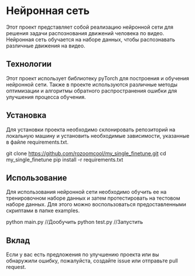 # Нейронная сеть

Этот проект представляет собой реализацию нейронной сети для решения задачи распознования движений человека по видео. Нейронная сеть обучается на наборе данных, чтобы распознавать различные движения на видео.

## Технологии

Этот проект использует библиотеку pyTorch для построения и обучения нейронной сети. Также в проекте используются различные методы оптимизации и алгоритмы обратного распространения ошибки для улучшения процесса обучения.

## Установка

Для установки проекта необходимо склонировать репозиторий на локальную машину и установить необходимые зависимости, указанные в файле requirements.txt.

git clone https://github.com/rozoomcool/my_single_finetune.git
cd my_single_finetune
pip install -r requirements.txt


## Использование

Для использования нейронной сети необходимо обучить ее на тренировочном наборе данных и затем протестировать на тестовом наборе данных. Для этого можно воспользоваться предоставленными скриптами в папке examples.

python main.py  //Дообучить
python test.py  //Запустить


## Вклад

Если у вас есть предложения по улучшению проекта или вы обнаружили ошибку, пожалуйста, создайте issue или отправьте pull request.